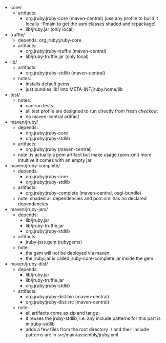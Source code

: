 * core/
  * artifacts:
    * org.jruby:jruby-core (maven-central) (use any profile to build it locally -Pmain to get the asm classes shaded and repackage)
    * lib/jruby.jar (only local)
* truffle/
  * depends: org.jruby:jruby-core
  * artifacts:
    * org.jruby:jruby-truffle (maven-central)
    * lib/jruby-truffle.jar (only local)
* lib/
  * artifacts:
    * org.jruby:jruby-stdlib (maven-central)
  * notes:
    * installs default gems
    * just bundles lib/ into META-INF/jruby.home/lib
* test/
  * notes:
    * can run tests
    * all test profile are designed to run directly from fresh checkout
    * no maven-central artifact
* maven/jruby/
  * depends:
    * org.jruby:jruby-core
    * org.jruby:jruby-stdlib
  * artifacts:
    * org.jruby:jruby (maven-central)
  * note: is actually a pom artifact but make usage (pom.xml) more intuitive it comes with an empty jar
* maven/jruby-complete/
  * depends:
    * org.jruby:jruby-core
    * org.jruby:jruby-stdlib
  * artifacts:
    * org.jruby:jruby-complete (maven-central, osgi-bundle)
  * note: shaded all dependencies and pom.xml has no declared dependencies
* maven/jruby-jars/
  * depends:
    * lib/jruby.jar
    * lib/jruby-truffle.jar
    * org.jruby:jruby-stdlib
  * artifacts:
    * jruby-jars.gem (rubygems)
  * note:
    * the gem will not be deployed via maven
    * the jruby.jar is called jruby-core-complete.jar inside the gem
* maven/jruby-dist/
  * depends:
    * lib/jruby.jar
    * lib/jruby-truffle.jar
    * org.jruby:jruby-stdlib
  * artifacts:
    * org.jruby:jruby-dist:bin (maven-central)
    * org.jruby:jruby-dist:src (maven-central)
  * note:
    * all artifacts come as zip and tar.gz
    * it reuses the jruby-stdlib, i.e. any include patterns for this part is in jruby-stdlib
    * adds a few files from the root directory ./ and their include patterns are in src/main/assembly/jruby.xml
